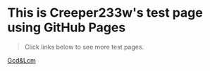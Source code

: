 # This is Creeper233w's test page using GitHub Pages
>Click links below to see more test pages.

[Gcd&Lcm](https://creeper233w.github.io/pages/HandMakeGcdLcm.html "一个仿照手动计算两数的最大公约数与最小公倍数的工具，使用GitHub Copilot辅助制作")
